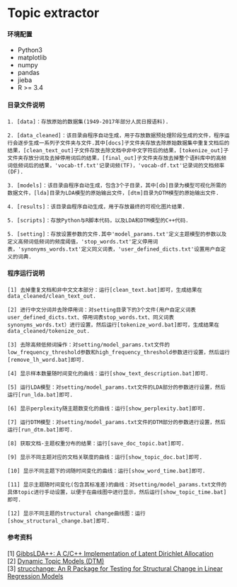 # Topic extractor

#### 环境配置
* Python3
* matplotlib
* numpy
* pandas
* jieba
* R >= 3.4


#### 目录文件说明

    1. [data]：存放原始的数据集(1949-2017年部分人民日报语料).
    
    2. [data_cleaned]：该目录由程序自动生成，用于存放数据预处理阶段生成的文件，程序运行会逐步生成一系列子文件夹与文件.其中[docs]子文件夹存放去除原始数据集中重复文档后的结果，[clean_text_out]子文件存放去除文档中非中文字符后的结果，[tokenize_out]子文件夹存放分词及去掉停用词后的结果，[final_out]子文件夹存放去掉整个语料库中的高频词低频词后的结果，'vocab-tf.txt'记录词频(TF)，'vocab-df.txt'记录词的文档频率(DF).
    
    3. [models]：该目录由程序自动生成，包含3个子目录，其中[db]目录为模型可视化所需的数据文件，[lda]目录为LDA模型的原始输出文件，[dtm]目录为DTM模型的原始输出文件.
    
    4. [results]：该目录由程序自动生成，用于存放最终的可视化图片结果.
    
    5. [scripts]：存放Python与R脚本代码，以及LDA和DTM模型的C++代码.
    
    5. [setting]：存放设置参数的文件.其中'model_params.txt'定义主题模型的参数以及定义高频词低频词的频度阈值，'stop_words.txt'定义停用词表，'synonyms_words.txt'定义同义词表，'user_defined_dicts.txt'设置用户自定义的词典.


#### 程序运行说明

    [1] 去掉重复文档和非中文文本部分：运行[clean_text.bat]即可，生成结果在data_cleaned/clean_text_out.
    
    [2] 进行中文分词并去除停用词：对setting目录下的3个文件(用户自定义词表user_defined_dicts.txt、停用词表stop_words.txt、同义词表synonyms_words.txt）进行设置，然后运行[tokenize_word.bat]即可，生成结果在data_cleaned/tokenize_out.
    
    [3] 去除高频低频词操作：对setting/model_params.txt文件的low_frequency_threshold参数和high_frequency_threshold参数进行设置，然后运行[remove_lh_word.bat]即可.
    
    [4] 显示样本数量随时间变化的曲线：运行[show_text_description.bat]即可.
    
    [5] 运行LDA模型：对setting/model_params.txt文件的LDA部分的参数进行设置，然后运行[run_lda.bat]即可.
    
    [6] 显示perplexity随主题数变化的曲线：运行[show_perplexity.bat]即可.
    
    [7] 运行DTM模型：对setting/model_params.txt文件的DTM部分的参数进行设置，然后运行[run_dtm.bat]即可.
    
    [8] 获取文档-主题权重分布的结果：运行[save_doc_topic.bat]即可.
    
    [9] 显示不同主题对应的文档关联度的曲线：运行[show_topic_doc.bat]即可.
    
    [10] 显示不同主题下的词随时间变化的曲线：运行[show_word_time.bat]即可.
    
    [11] 显示主题随时间变化(包含其标准差)的曲线：对setting/model_params.txt文件的具体topic进行手动设置，以便于在曲线图中进行显示，然后运行[show_topic_time.bat]即可.
    
    [12] 显示不同主题的structural change曲线图：运行[show_structural_change.bat]即可.

#### 参考资料
  [1] [GibbsLDA++: A C/C++ Implementation of Latent Dirichlet Allocation](http://gibbslda.sourceforge.net/) \
  [2] [Dynamic Topic Models (DTM)](https://github.com/blei-lab/dtm) \
  [3] [strucchange: An R Package for Testing for Structural Change in Linear Regression Models](https://cran.r-project.org/web/packages/strucchange/vignettes/strucchange-intro.pdf)
  